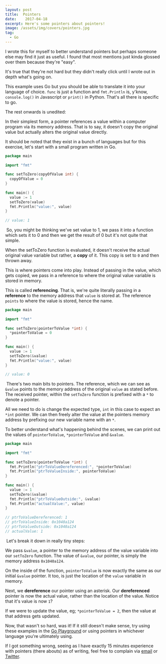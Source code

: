 ```yaml
---
layout: post
title:  Pointers
date:    2017-04-18
excerpt: Here's some pointers about pointers!
image: /assets/img/covers/pointers.jpg
tag:
  - Go
---
```


I wrote this for myself to better understand pointers but perhaps someone else may find it just as useful. I found that most mentions just kinda glossed over them because they're "easy".

It's true that they're not hard but they didn't really click until I wrote out in depth what's going on.

This example uses Go but you should be able to translate it into your language of choice. `func` is just a function and `fmt.Println` is, y'know, `console.log()` in Javascript or `print()` in Python. That's all there is specific to go.

The rest onwards is unedited:

In their simplest form, a pointer references a value within a computer program via its memory address. That is to say, it doesn't copy the original value but actually alters the original value directly.
​

It should be noted that they exist in a bunch of languages but for this exercise, let's start with a small program written in Go.
​
```go
package main
​
import "fmt"
​
func setToZero(copyOfValue int) {
  copyOfValue = 0
}
​
func main() {
  value := 1
  setToZero(value)
  fmt.Println("value:", value)
}
​
// value: 1
```
​
So, you might be thinking we've set value to 1, we pass it into a function which sets it to 0 and then we get the result of 0 but it's not quite that simple.
​

When the setToZero function is evaluated, it doesn't receive the actual original value variable but rather, a **copy** of it. This copy is set to `0` and then thrown away.
​

This is where pointers come into play. Instead of passing in the value, which gets copied, we pass in a reference to where the original value variable is stored in memory.


This is called **referencing**. That is, we're quite literally passing in a **reference** to the memory address that `value` is stored at. The reference `points` to where the value is stored, hence the name.
​
```go
package main
​
import "fmt"
​
func setToZero(pointerToValue *int) {
  *pointerToValue = 0
}
​
func main() {
  value := 1
  setToZero(&value)
  fmt.Println("value:", value)
}
​
// value: 0
```
​
There's two main bits to pointers. The reference, which we can see as `&value` points to the memory address of the original `value` as stated before. The received pointer, within the `setToZero` function is prefixed with a `*` to denote a pointer. 

All we need to do is change the expected type, `int` in this case to expect an `*int` pointer. We can then freely alter the value at the pointers memory address by prefixing our new variable name with an `*`.
​

To better understand what's happening behind the scenes, we can print out the values of `pointerToValue`, `*pointerToValue` and `&value`.
​
```go
package main
​
import "fmt"
​
func setToZero(pointerToValue *int) {
  fmt.Println("ptrToValueDereferenced:", *pointerToValue)
  fmt.Println("ptrToValueInside:", pointerToValue)
}
​
func main() {
  value := 1
  setToZero(&value)
  fmt.Println("ptrToValueOutside:", &value)
  fmt.Println("actualValue:", value)
}
​
// ptrToValueDereferenced: 1
// ptrToValueInside: 0x1040a124
// ptrToValueOutside: 0x1040a124
// actualValue: 1
```
​
Let's break it down in really tiny steps:
​

We pass `&value`, a pointer to the memory address of the value variable into our `setToZero` function. The value of `&value`, our pointer, is simply the memory address `0x1040a124`.
​

On the inside of the function, `pointerToValue` is now exactly the same as our initial `&value` pointer. It too, is just the location of the `value` variable in memory.
​

Next, we **dereference** our pointer using an asterisk. Our **dereferenced** pointer is now the actual value, rather than the location of the value. Notice that it's value is now `1`?
​

If we were to update the value, eg; `*pointerToValue = 2`, then the value at that address gets updated.
​

Now, that wasn't so hard, was it! If it still doesn't make sense, try using these examples in the [Go Playground](https://play.golang.org/) or using pointers in whichever language you're ultimately using.


If I got something wrong, seeing as I have exactly 15 minutes experience with pointers (there abouts) as of writing, feel free to complain via [email](mailto:marcus@thingsima.de) or [Twitter](https://twitter.com/sentreh).